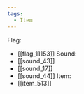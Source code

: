 ```yaml
---
tags:
  - Item
---
```

Flag:
- [[flag_11153]]
Sound:
- [[sound_43]]
- [[sound_17]]
- [[sound_44]]
Item:
- [[item_513]]
